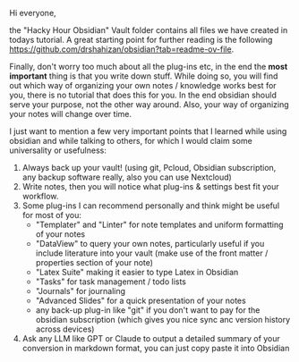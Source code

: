 Hi everyone,

the "Hacky Hour Obsidian" Vault folder contains all files we have created in todays tutorial.
A great starting point for further reading is the following https://github.com/drshahizan/obsidian?tab=readme-ov-file.

Finally, don't worry too much about all the plug-ins etc, in the end the **most important** thing is that you write down stuff. While doing so, you will find out which way of organizing your own notes / knowledge works best for you, there is no tutorial that does this for you. In the end obsidian should serve your purpose, not the other way around. Also, your way of organizing your notes will change over time.

I just want to mention a few very important points that I learned while using obsidian and while talking to others, for which I would claim some universality or usefulness:

1) Always back up your vault! (using git, Pcloud, Obsidian subscription, any backup software really, also you can use Nextcloud)
2) Write notes, then you will notice what plug-ins & settings best fit your workflow.
3) Some plug-ins I can recommend personally and think might be useful for most of you:
	- "Templater" and "Linter" for note templates and uniform formatting of your notes
	- "DataView" to query your own notes, particularly useful if you include literature into your vault (make use of the front matter / properties section of your note)
	- "Latex Suite" making it easier to type Latex in Obsidian
	- "Tasks" for task management / todo lists
	- "Journals" for journaling
	- "Advanced Slides" for a quick presentation of your notes 
	- any back-up plug-in like "git" if you don't want to pay for the obsidian subscription (which gives you nice sync anc version history across devices)
4) Ask any LLM like GPT or Claude to output a detailed summary of your conversion in markdown format, you can just copy paste it into Obsidian
